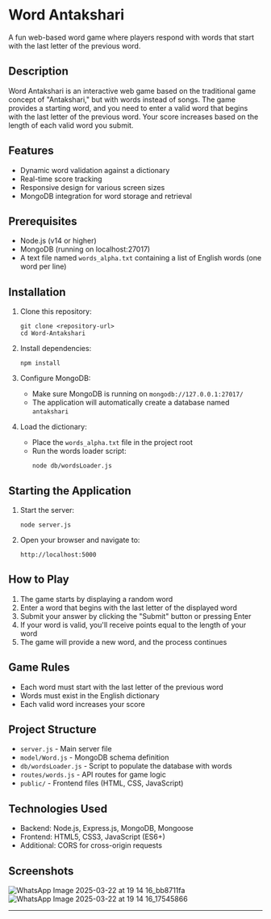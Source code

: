 # Word Antakshari

A fun web-based word game where players respond with words that start with the last letter of the previous word.

## Description

Word Antakshari is an interactive web game based on the traditional game concept of "Antakshari," but with words instead of songs. The game provides a starting word, and you need to enter a valid word that begins with the last letter of the previous word. Your score increases based on the length of each valid word you submit.

## Features

- Dynamic word validation against a dictionary
- Real-time score tracking
- Responsive design for various screen sizes
- MongoDB integration for word storage and retrieval

## Prerequisites

- Node.js (v14 or higher)
- MongoDB (running on localhost:27017)
- A text file named `words_alpha.txt` containing a list of English words (one word per line)

## Installation

1. Clone this repository:
   ```
   git clone <repository-url>
   cd Word-Antakshari
   ```

2. Install dependencies:
   ```
   npm install
   ```

3. Configure MongoDB:
   - Make sure MongoDB is running on `mongodb://127.0.0.1:27017/`
   - The application will automatically create a database named `antakshari`

4. Load the dictionary:
   - Place the `words_alpha.txt` file in the project root
   - Run the words loader script:
     ```
     node db/wordsLoader.js
     ```

## Starting the Application

1. Start the server:
   ```
   node server.js
   ```

2. Open your browser and navigate to:
   ```
   http://localhost:5000
   ```

## How to Play

1. The game starts by displaying a random word
2. Enter a word that begins with the last letter of the displayed word
3. Submit your answer by clicking the "Submit" button or pressing Enter
4. If your word is valid, you'll receive points equal to the length of your word
5. The game will provide a new word, and the process continues

## Game Rules

- Each word must start with the last letter of the previous word
- Words must exist in the English dictionary
- Each valid word increases your score

## Project Structure

- `server.js` - Main server file
- `model/Word.js` - MongoDB schema definition
- `db/wordsLoader.js` - Script to populate the database with words
- `routes/words.js` - API routes for game logic
- `public/` - Frontend files (HTML, CSS, JavaScript)

## Technologies Used

- Backend: Node.js, Express.js, MongoDB, Mongoose
- Frontend: HTML5, CSS3, JavaScript (ES6+)
- Additional: CORS for cross-origin requests

## Screenshots

![WhatsApp Image 2025-03-22 at 19 14 16_bb8711fa](https://github.com/user-attachments/assets/104c191d-2b4a-4b72-8656-dc36376d8c38)
![WhatsApp Image 2025-03-22 at 19 14 16_17545866](https://github.com/user-attachments/assets/6ec33841-a268-48d7-88c6-0156a300e7d0)

---
